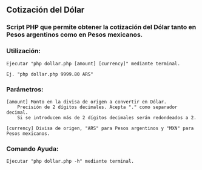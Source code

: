 ## Cotización del Dólar
### Script PHP que permite obtener la cotización del Dólar tanto en Pesos argentinos como en Pesos mexicanos.

### Utilización:

	Ejecutar "php dollar.php [amount] [currency]" mediante terminal.
	
	Ej.	"php dollar.php 9999.80 ARS"
	
### Parámetros:	
	
	[amount] Monto en la divisa de origen a convertir en Dólar.
		Precisión de 2 dígitos decimales. Acepta "." como separador decimal.
		Si se introducen más de 2 dígitos decimales serán redondeados a 2.
			  
	[currency] Divisa de origen, "ARS" para Pesos argentinos y "MXN" para Pesos mexicanos.
	
### Comando Ayuda:

	Ejecutar "php dollar.php -h" mediante terminal.
